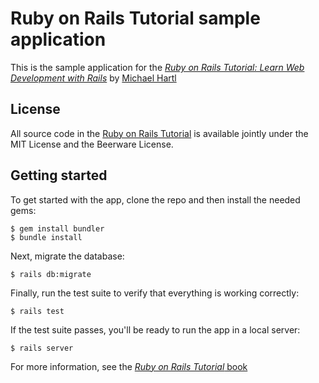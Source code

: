# Ruby on Rails Tutorial sample application

This is the sample application for the
[_Ruby on Rails Tutorial: Learn Web Development with Rails_](https://www.railstutorial.org/)
by [Michael Hartl](https://www.michaelhartl.com/)

## License

All source code in the [Ruby on Rails Tutorial](https://www.railstutorial.org/)
is available jointly under the MIT License and the Beerware License.

## Getting started

To get started with the app, clone the repo and then install the needed gems:

```
$ gem install bundler
$ bundle install
```

Next, migrate the database:

```
$ rails db:migrate
```

Finally, run the test suite to verify that everything is working correctly:

```
$ rails test
```

If the test suite passes, you'll be ready to run the app in a local server:

```
$ rails server
```

For more information, see the
[_Ruby on Rails Tutorial_ book](https://www.railstutorial.org/book)
